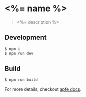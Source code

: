# <%= name %>

> <%= description %>

## Development

```bash
$ npm i
$ npm run dev
```

## Build

``` bash
$ npm run build
```

For more details, checkout [apfe docs](https://github.com/ant-ife/create-apfe-app).
